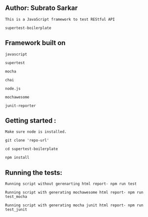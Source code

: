 Author: Subrato Sarkar
------------------------------

```
This is a JavaScript framework to test REStful API

supertest-boilerplate

````

Framework built on
------------------------------

```
javascript

supertest

mocha

chai

node.js

mochawesome

junit-reporter

```

Getting started :
------------------------------

```
Make sure node is installed.

git clone 'repo-url'

cd supertest-boilerplate

npm install

```

Running the tests:
-------------------
```
Running script without gerenarting html report- npm run test

Running script with generating mochawesome html report- npm run test_mocha

Running script with generating mocha junit html report- npm run test_junit

```